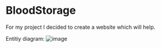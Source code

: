 # BloodStorage

For my project I decided to create a website which will help. 

Entitiy diagram: 
![image](https://user-images.githubusercontent.com/103125866/171435673-e427af4c-26fd-4db6-8252-b0ec1bf8e4d3.png)
